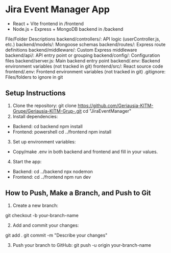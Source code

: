 # Jira Event Manager App

- React + Vite frontend in /frontend
- Node.js + Express + MongoDB backend in /backend

File/Folder Descriptions
backend/controllers/: API logic (userController.js, etc.)
backend/models/: Mongoose schemas
backend/routes/: Express route definitions
backend/middleware/: Custom Express middleware
backend/api/: API entry point or grouping
backend/config/: Configuration files
backend/server.js: Main backend entry point
backend/.env: Backend environment variables (not tracked in git)
frontend/src/: React source code
frontend/.env: Frontend environment variables (not tracked in git)
.gitignore: Files/folders to ignore in git


## Setup Instructions

1. Clone the repository:
git clone https://github.com/Geriausia-KITM-Grupe/Geriausia-KITM-Grup-.git
cd "JiraEventManager"
2. Install dependencies:
- Backend:
cd backend
npm install
 - Frontend:
powershell
cd ../frontend
npm install
3. Set up environment variables:
- Copy/make .env in both backend and frontend and fill in your values.
4. Start the app:
- Backend:
cd ../backend
npx nodemon
 - Frontend:
cd ../frontend
npm run dev

## How to Push, Make a Branch, and Push to Git

1. Create a new branch:

git checkout -b your-branch-name

2. Add and commit your changes:

git add .
git commit -m "Describe your changes"


3. Push your branch to GitHub:
git push -u origin your-branch-name
